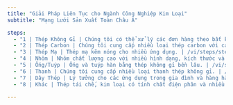 ```yaml
---
title: "Giải Pháp Liên Tục cho Ngành Công Nghiệp Kim Loại"
subtitle: "Mạng Lưới Sản Xuất Toàn Châu Á"

steps:
  - "1 | Thép Không Gỉ | Chúng tôi có thể xử lý các đơn hàng theo bất kỳ thông số, chiều dài và độ dày nào. | /vi/steps/step-1"
  - "2 | Thép Carbon | Chúng tôi cung cấp nhiều loại thép carbon với các thông số và kích thước đa dạng. | /vi/steps/step-2"
  - "3 | Thép Mạ | Thép mạ kẽm nóng cho nhiều ứng dụng. | /vi/steps/step-3"
  - "4 | Nhôm | Nhôm chất lượng cao với nhiều hình dạng, kích thước và độ dày. | /vi/steps/step-4"
  - "5 | Ống/Tuýp | Ống và tuýp hàn bằng thép không gỉ bền lâu. | /vi/steps/step-5"
  - "6 | Thanh | Chúng tôi cung cấp nhiều loại thanh thép không gỉ. | /vi/steps/step-6"
  - "7 | Dây Thép | Lý tưởng cho các ứng dụng trong gia đình và hàng hải. | /vi/steps/step-7"
  - "8 | Khác | Thép tái chế, kim loại có tính chất điện phân và nhiều loại khác. | /vi/steps/step-8"
  
---
```

